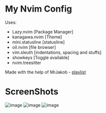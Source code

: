 # My Nvim Config
Uses:
  - Lazy.nvim [Package Manager]
  - kanagawa.nvim [Theme]
  - mini.statusline [statusline]
  - oil.nvim [file browser]
  - vim.sleuth [indentations, spacing and stuffs]
  - showkeys [Toggle available]
  - nvim.treesitter

Made with the help of MrJakob - [playlist](https://www.youtube.com/watch?v=R3e7uAE8jjo&list=PLy68GuC77sURrnMNi2XR1h58m674KOvLG)


# ScreenShots
![image](https://github.com/user-attachments/assets/4d93cacd-fc84-4ce7-ae16-4c36ffff55fd)
![image](https://github.com/user-attachments/assets/773fc23e-364d-4f43-bacd-72df930c1b47)
![image](https://github.com/user-attachments/assets/f60b9f32-9a57-474a-ad4e-65db10e1aaaa)
